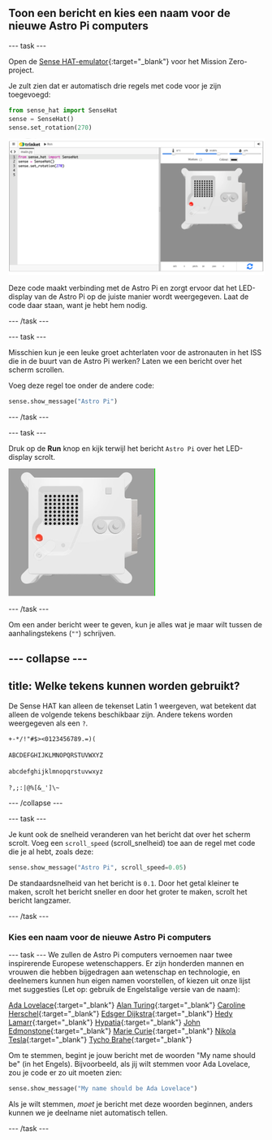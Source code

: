 ## Toon een bericht en kies een naam voor de nieuwe Astro Pi computers

--- task ---

Open de [Sense HAT-emulator](https://trinket.io/mission-zero){:target="_blank"} voor het Mission Zero-project.

Je zult zien dat er automatisch drie regels met code voor je zijn toegevoegd:

```python
from sense_hat import SenseHat
sense = SenseHat()
sense.set_rotation(270)
```

![Een screenshot van de Trinket Sense Hat emulator met drie regels startercode weergegeven in het linkervenster.](images/sense-hat-emulator2.png)

Deze code maakt verbinding met de Astro Pi en zorgt ervoor dat het LED-display van de Astro Pi op de juiste manier wordt weergegeven. Laat de code daar staan, want je hebt hem nodig.

--- /task ---

--- task ---

Misschien kun je een leuke groet achterlaten voor de astronauten in het ISS die in de buurt van de Astro Pi werken? Laten we een bericht over het scherm scrollen.

Voeg deze regel toe onder de andere code:

```python
sense.show_message("Astro Pi")
```

--- /task ---

--- task ---

Druk op de **Run** knop en kijk terwijl het bericht `Astro Pi` over het LED-display scrolt.

![De Trinket Sense HAT emulator draait een voorbeeldprogramma dat de tekst "Astro PI" in witte letters over de LED-matrix schuift](images/M0_1.gif)

--- /task ---

Om een ​​ander bericht weer te geven, kun je alles wat je maar wilt tussen de aanhalingstekens (`""`) schrijven.

--- collapse ---
---
title: Welke tekens kunnen worden gebruikt?
---

De Sense HAT kan alleen de tekenset Latin 1 weergeven, wat betekent dat alleen de volgende tekens beschikbaar zijn. Andere tekens worden weergegeven als een `?`.

```
+-*/!"#$><0123456789.=)(

ABCDEFGHIJKLMNOPQRSTUVWXYZ

abcdefghijklmnopqrstuvwxyz

?,;:|@%[&_']\~
```

--- /collapse ---

--- task ---

Je kunt ook de snelheid veranderen van het bericht dat over het scherm scrolt. Voeg een `scroll_speed` (scroll_snelheid) toe aan de regel met code die je al hebt, zoals deze:

```python
sense.show_message("Astro Pi", scroll_speed=0.05)
```

De standaardsnelheid van het bericht is `0.1`. Door het getal kleiner te maken, scrolt het bericht sneller en door het groter te maken, scrolt het bericht langzamer.

--- /task ---

### Kies een naam voor de nieuwe Astro Pi computers

--- task --- We zullen de Astro Pi computers vernoemen naar twee inspirerende Europese wetenschappers. Er zijn honderden mannen en vrouwen die hebben bijgedragen aan wetenschap en technologie, en deelnemers kunnen hun eigen namen voorstellen, of kiezen uit onze lijst met suggesties (Let op: gebruik de Engelstalige versie van de naam):

[Ada Lovelace](https://en.wikipedia.org/wiki/Ada_Lovelace){:target="_blank"} 
[Alan Turing](https://en.wikipedia.org/wiki/Alan_Turing){:target="_blank"} 
[Caroline Herschel](https://en.wikipedia.org/wiki/Caroline_Herschel){:target="_blank"} 
[Edsger Dijkstra](https://en.wikipedia.org/wiki/Edsger_W._Dijkstra){:target="_blank"} 
[Hedy Lamarr](https://en.wikipedia.org/wiki/Hedy_Lamarr){:target="_blank"} 
[Hypatia](https://en.wikipedia.org/wiki/Hypatia){:target="_blank"} 
[John Edmonstone](https://en.wikipedia.org/wiki/John_Edmonstone){:target="_blank"} 
[Marie Curie](https://en.wikipedia.org/wiki/Marie_Curie){:target="_blank"} 
[Nikola Tesla](https://en.wikipedia.org/wiki/Nikola_Tesla){:target="_blank"} 
[Tycho Brahe](https://en.wikipedia.org/wiki/Tycho_Brahe){:target="_blank"}

Om te stemmen, begint je jouw bericht met de woorden "My name should be" (in het Engels). Bijvoorbeeld, als jij wilt stemmen voor Ada Lovelace, zou je code er zo uit moeten zien:

```python
sense.show_message("My name should be Ada Lovelace")
```

Als je wilt stemmen, *moet* je bericht met deze woorden beginnen, anders kunnen we je deelname niet automatisch tellen.

--- /task ---



